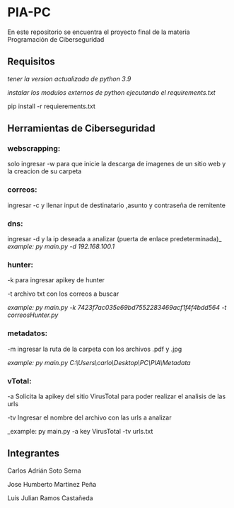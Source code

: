 # PIA-PC
En este repositorio se encuentra el proyecto final de la materia Programación de Ciberseguridad

## Requisitos
_tener la version actualizada de python 3.9_

_instalar los modulos externos de python ejecutando el requirements.txt_

pip install -r requierements.txt


## Herramientas de Ciberseguridad


### webscrapping:
solo ingresar -w para que inicie la descarga de imagenes de un sitio web y la creacion de su carpeta


### correos: 
ingresar -c y llenar input de destinatario ,asunto y contraseña de remitente


### dns: 
ingresar -d y la ip deseada a analizar (puerta de enlace predeterminada)_
_example: py main.py -d 192.168.100.1_


### hunter: 
-k para ingresar apikey de hunter 

-t archivo txt con los correos a buscar

_example: py main.py -k 7423f7ac035e69bd7552283469acf1f4f4bdd564 -t correosHunter.py_


### metadatos: 
-m ingresar la ruta de la carpeta con los archivos .pdf y .jpg

_example: py main.py  C:\Users\carlo\Desktop\PC\PIA\Metadata_


### vTotal: 
-a Solicita la apikey del sitio VirusTotal para poder realizar el analisis de las urls

-tv Ingresar el nombre del archivo con las urls a analizar

_example: py main.py -a key VirusTotal -tv urls.txt


## Integrantes 
Carlos Adrián Soto Serna

Jose Humberto Martinez Peña

Luis Julian Ramos Castañeda

